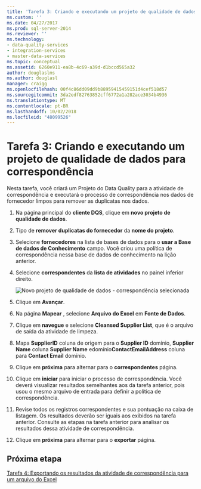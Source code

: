 ```yaml
---
title: 'Tarefa 3: Criando e executando um projeto de qualidade de dados para correspondência | Microsoft Docs'
ms.custom: ''
ms.date: 04/27/2017
ms.prod: sql-server-2014
ms.reviewer: ''
ms.technology:
- data-quality-services
- integration-services
- master-data-services
ms.topic: conceptual
ms.assetid: 6260e911-ea8b-4c69-a39d-d1bccd565a32
author: douglaslms
ms.author: douglasl
manager: craigg
ms.openlocfilehash: 00f4c86dd09dd9b88959415459151d4cef518d57
ms.sourcegitcommit: 3da2edf82763852cff6772a1a282ace3034b4936
ms.translationtype: MT
ms.contentlocale: pt-BR
ms.lasthandoff: 10/02/2018
ms.locfileid: "48099526"
---
```

# <a name="task-3-creating-and-running-a-data-quality-project-for-matching"></a>Tarefa 3: Criando e executando um projeto de qualidade de dados para correspondência
  Nesta tarefa, você criará um Projeto do Data Quality para a atividade de correspondência e executará o processo de correspondência nos dados de fornecedor limpos para remover as duplicatas nos dados.  
  
1.  Na página principal do **cliente DQS**, clique em **novo projeto de qualidade de dados**.  
  
2.  Tipo de **remover duplicatas do fornecedor** da **nome do projeto**.  
  
3.  Selecione **fornecedores** na lista de bases de dados para o **usar a Base de dados de Conhecimento** campo. Você criou uma política de correspondência nessa base de dados de conhecimento na lição anterior.  
  
4.  Selecione **correspondentes** da **lista de atividades** no painel inferior direito.  
  
     ![Novo projeto de qualidade de dados - correspondência selecionada](../../2014/tutorials/media/et-creatingandrunningadqpformatching.jpg "novo projeto de qualidade de dados - correspondência selecionada")  
  
5.  Clique em **Avançar**.  
  
6.  Na página **Mapear** , selecione **Arquivo do Excel** em **Fonte de Dados**.  
  
7.  Clique em **navegue** e selecione **Cleansed Supplier List**, que é o arquivo de saída da atividade de limpeza.  
  
8.  Mapa **SupplierID** coluna de origem para o **Supplier ID** domínio, **Supplier Name** coluna **Supplier Name** edomínio**ContactEmailAddress** coluna para **Contact Email** domínio.  
  
9. Clique em **próxima** para alternar para o **correspondentes** página.  
  
10. Clique em **iniciar** para iniciar o processo de correspondência. Você deverá visualizar resultados semelhantes aos da tarefa anterior, pois usou o mesmo arquivo de entrada para definir a política de correspondência.  
  
11. Revise todos os registros correspondentes e sua pontuação na caixa de listagem. Os resultados deverão ser iguais aos exibidos na tarefa anterior. Consulte as etapas na tarefa anterior para analisar os resultados dessa atividade de correspondência.  
  
12. Clique em **próxima** para alternar para o **exportar** página.  
  
## <a name="next-step"></a>Próxima etapa  
 [Tarefa 4: Exportando os resultados da atividade de correspondência para um arquivo do Excel](../../2014/tutorials/task-4-exporting-the-results-from-matching-activity-to-an-excel-file.md)  
  
  
